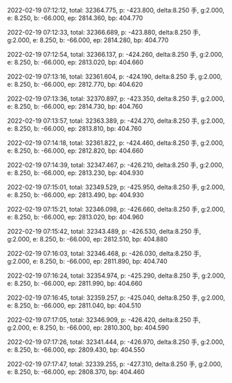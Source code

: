 2022-02-19 07:12:12, total: 32364.775, p: -423.800, delta:8.250 手, g:2.000, e: 8.250, b: -66.000, ep: 2814.360, bp: 404.770

2022-02-19 07:12:33, total: 32366.689, p: -423.880, delta:8.250 手, g:2.000, e: 8.250, b: -66.000, ep: 2814.280, bp: 404.770

2022-02-19 07:12:54, total: 32366.137, p: -424.260, delta:8.250 手, g:2.000, e: 8.250, b: -66.000, ep: 2813.020, bp: 404.660

2022-02-19 07:13:16, total: 32361.604, p: -424.190, delta:8.250 手, g:2.000, e: 8.250, b: -66.000, ep: 2812.770, bp: 404.620

2022-02-19 07:13:36, total: 32370.897, p: -423.350, delta:8.250 手, g:2.000, e: 8.250, b: -66.000, ep: 2814.730, bp: 404.760

2022-02-19 07:13:57, total: 32363.389, p: -424.270, delta:8.250 手, g:2.000, e: 8.250, b: -66.000, ep: 2813.810, bp: 404.760

2022-02-19 07:14:18, total: 32361.822, p: -424.460, delta:8.250 手, g:2.000, e: 8.250, b: -66.000, ep: 2812.820, bp: 404.660

2022-02-19 07:14:39, total: 32347.467, p: -426.210, delta:8.250 手, g:2.000, e: 8.250, b: -66.000, ep: 2813.230, bp: 404.930

2022-02-19 07:15:01, total: 32349.529, p: -425.950, delta:8.250 手, g:2.000, e: 8.250, b: -66.000, ep: 2813.490, bp: 404.930

2022-02-19 07:15:21, total: 32346.098, p: -426.660, delta:8.250 手, g:2.000, e: 8.250, b: -66.000, ep: 2813.020, bp: 404.960

2022-02-19 07:15:42, total: 32343.489, p: -426.530, delta:8.250 手, g:2.000, e: 8.250, b: -66.000, ep: 2812.510, bp: 404.880

2022-02-19 07:16:03, total: 32346.468, p: -426.030, delta:8.250 手, g:2.000, e: 8.250, b: -66.000, ep: 2811.890, bp: 404.740

2022-02-19 07:16:24, total: 32354.974, p: -425.290, delta:8.250 手, g:2.000, e: 8.250, b: -66.000, ep: 2811.990, bp: 404.660

2022-02-19 07:16:45, total: 32359.257, p: -425.040, delta:8.250 手, g:2.000, e: 8.250, b: -66.000, ep: 2811.040, bp: 404.510

2022-02-19 07:17:05, total: 32346.909, p: -426.420, delta:8.250 手, g:2.000, e: 8.250, b: -66.000, ep: 2810.300, bp: 404.590

2022-02-19 07:17:26, total: 32341.444, p: -426.970, delta:8.250 手, g:2.000, e: 8.250, b: -66.000, ep: 2809.430, bp: 404.550

2022-02-19 07:17:47, total: 32339.255, p: -427.310, delta:8.250 手, g:2.000, e: 8.250, b: -66.000, ep: 2808.370, bp: 404.460
